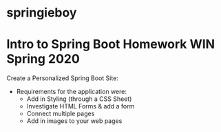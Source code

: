 # springieboy

# Intro to Spring Boot Homework WIN Spring 2020

Create a Personalized Spring Boot Site: 

- Requirements for the application were: 
  - Add in Styling (through a CSS Sheet)
  - Investigate HTML Forms & add a form 
  - Connect multiple pages 
  - Add in images to your web pages
